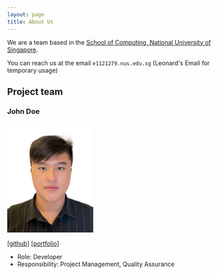 ```yaml
---
layout: page
title: About Us
---
```


We are a team based in the [School of Computing, National University of Singapore](https://www.comp.nus.edu.sg).

You can reach us at the email `e1121279.nus.edu.sg` (Leonard's Email for temporary usage)

## Project team

### John Doe

<img src="images/frozennfishh.png" width="200px">

[[github](https://github.com/Frozennfishh)]
[[portfolio](team/johndoe.md)]

* Role: Developer
* Responsibility: Project Management, Quality Assurance
